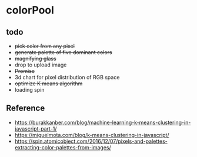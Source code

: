 # colorPool

## todo
- ~~pick color from any pixel~~
- ~~generate palette of five dominant colors~~
- ~~magnifying glass~~
- drop to upload image
- ~~Promise~~
- 3d chart for pixel distribution of RGB space
- ~~optimize K means algorithm~~
- loading spin

## Reference
- https://burakkanber.com/blog/machine-learning-k-means-clustering-in-javascript-part-1/
- https://miguelmota.com/blog/k-means-clustering-in-javascript/
- https://spin.atomicobject.com/2016/12/07/pixels-and-palettes-extracting-color-palettes-from-images/
